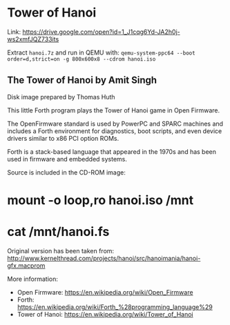 # Tower of Hanoi

Link: https://drive.google.com/open?id=1_J1cqg6Yd-JA2h0j-ws2xmfJQZ733its

Extract `hanoi.7z` and run in QEMU with: `qemu-system-ppc64 --boot order=d,strict=on -g 800x600x8 --cdrom hanoi.iso`

The Tower of Hanoi by Amit Singh
----------------------------------
Disk image prepared by Thomas Huth

This little Forth program plays the Tower of Hanoi game in Open Firmware.

The OpenFirmware standard is used by PowerPC and SPARC machines and includes
a Forth environment for diagnostics, boot scripts, and even device drivers
similar to x86 PCI option ROMs.

Forth is a stack-based language that appeared in the 1970s and has been used in
firmware and embedded systems.

Source is included in the CD-ROM image:
  # mount -o loop,ro hanoi.iso /mnt
  # cat /mnt/hanoi.fs

Original version has been taken from:
 http://www.kernelthread.com/projects/hanoi/src/hanoimania/hanoi-gfx.macprom

More information:
- Open Firmware: https://en.wikipedia.org/wiki/Open_Firmware
- Forth: https://en.wikipedia.org/wiki/Forth_%28programming_language%29
- Tower of Hanoi: https://en.wikipedia.org/wiki/Tower_of_Hanoi

